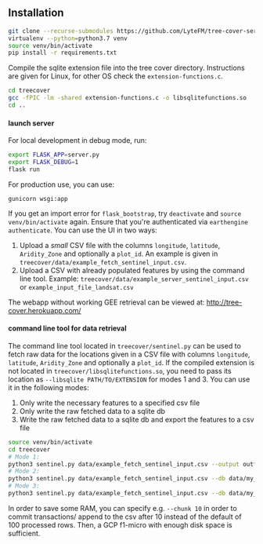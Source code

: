 ## Installation

```bash
git clone --recurse-submodules https://github.com/LyteFM/tree-cover-server.git
virtualenv --python=python3.7 venv
source venv/bin/activate
pip install -r requirements.txt
```

Compile the sqlite extension file into the tree cover directory. Instructions are given for Linux, for other OS check the `extension-functions.c`.
``` bash
cd treecover
gcc -fPIC -lm -shared extension-functions.c -o libsqlitefunctions.so
cd ..
```

#### launch server
For local development in debug mode, run:
```bash
export FLASK_APP=server.py
export FLASK_DEBUG=1
flask run
```

For production use, you can use:
```bask
gunicorn wsgi:app
```

If you get an import error for `flask_bootstrap`, try `deactivate` and `source venv/bin/activate` again. Ensure that you're
authenticated via `earthengine authenticate`. You can use the UI in two ways:
1. Upload a _small_ CSV file with the columns `longitude`, `latitude`, `Aridity_Zone` and optionally a `plot_id`. An example is given in `treecover/data/example_fetch_sentinel_input.csv`.
2. Upload a CSV with already populated features by using the command line tool. Example: `treecover/data/example_server_sentinel_input.csv` or `example_input_file_landsat.csv`

The webapp without working GEE retrieval can be viewed at: http://tree-cover.herokuapp.com/ 




#### command line tool for data retrieval
The command line tool located in `treecover/sentinel.py` can be used to fetch raw data for the locations given in a CSV file with columns `longitude`, `latitude`, `Aridity_Zone` and optionally a `plot_id`.
If the compiled extension is not located in `treecover/libsqlitefunctions.so`, you need to pass its location as `--libsqlite PATH/TO/EXTENSION` for modes 1 and 3.
You can use it in the following modes:
1. Only write the necessary features to a specified csv file
2. Only write the raw fetched data to a sqlite db
3. Write the raw fetched data to a sqlite db and export the features to a csv file

```bash
source venv/bin/activate
cd treecover
# Mode 1:
python3 sentinel.py data/example_fetch_sentinel_input.csv --output outfile_1.csv
# Mode 2:
python3 sentinel.py data/example_fetch_sentinel_input.csv --db data/my_small_test.db
# Mode 3:
python3 sentinel.py data/example_fetch_sentinel_input.csv --db data/my_small_test.db --output my_small_outfile.csv
```

In order to save some RAM, you can specify e.g. `--chunk 10` in order to commit transactions/ append to the csv after 10 instead of the default of 100 processed rows.
Then, a GCP f1-micro with enough disk space is sufficient.

